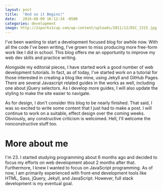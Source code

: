 ```yaml
---
layout: post
title:  "And so it Begins!"
date:   2016-08-09 16:12:34 -0500
categories: development
image: http://2sporks1cup.com/wp-content/uploads/2011/12/DSC_1315.jpg
---
```


I've been wanting to start a development focused blog for awhile now. With all the code I've been writing, I've grown to miss producing more free-form work like I did in school. This blog offers me an opportunity to improve my web dev skills and practice writing.

Alongside my editorial pieces, I have started work a good number of web development tutorials. In fact, as of today, I've started work on a tutorial for those interested in creating a blog like mine, using Jekyll and GitHub Pages. There are several Javascript related guides in the works as well, including one about jQuery selectors. As I develop more guides, I will also update the styling to make the site easier to navigate.

As for design, I don't consider this blog to be nearly finished. That said, I was so excited to write some content that I just had to make a post. I will continue to work on a suitable, effect design over the coming weeks. Obviously, any constructive criticism is welcomed. Hell, I'll welcome the nonconstructive stuff too.

More about me
====================

I'm 23. I started studying programming about 6 months ago and decided to focus my efforts on web development about 2 months after that. Furthermore, I knew I wanted to focus on JavaScript programming. As of now, I am primarily experienced with front-end development tools like HTML, Sass, jQuery, Jekyll, and JavaScript. However, full stack development is my eventual goal. 
